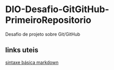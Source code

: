 # DIO-Desafio-GitGitHub-PrimeiroRepositorio
Desafio de projeto sobre Git/GitHub

## links uteis
[sintaxe básica markdown](https://www.markdownguide.org/)
